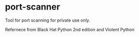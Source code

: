 # port-scanner
Tool for port scanning for private use only.


Refernece from Black Hat Python 2nd edition and Violent Python

